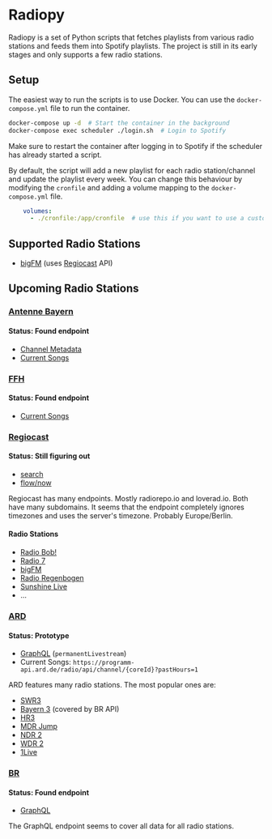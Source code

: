 # Radiopy

Radiopy is a set of Python scripts that fetches playlists from various radio stations and feeds them into Spotify playlists.
The project is still in its early stages and only supports a few radio stations.

## Setup

The easiest way to run the scripts is to use Docker. You can use the `docker-compose.yml` file to run the container.

```bash
docker-compose up -d  # Start the container in the background
docker-compose exec scheduler ./login.sh  # Login to Spotify
```
Make sure to restart the container after logging in to Spotify if the scheduler has already started a script.

By default, the script will add a new playlist for each radio station/channel and update the playlist every week.
You can change this behaviour by modifying the `cronfile` and adding a volume mapping to the `docker-compose.yml` file.

```yaml
    volumes:
      - ./cronfile:/app/cronfile  # use this if you want to use a custom cronfile
```

## Supported Radio Stations
- [bigFM](https://www.bigfm.de/) (uses [Regiocast](#regiocast) API)

## Upcoming Radio Stations

### [Antenne Bayern](https://www.antenne.de/)
#### Status: Found endpoint
- [Channel Metadata](https://www.antenne.de/api/channels)
- [Current Songs](https://www.antenne.de/api/metadata/now)

### [FFH](https://www.ffh.de/)
#### Status: Found endpoint
- [Current Songs](https://www.ffh.de/update-onair-info?tx_ffhonair_pi2[action]=getallsonginfo&tx_ffhonair_pi2[controller]=Webradio&tx_ffhonair_pi2[format]=json&type=210)

### [Regiocast](https://www.regiocast.de/)
#### Status: Still figuring out
- [search](https://asw.api.iris.radiorepo.io/v2/playlist/search.json?station=110&start=2024-11-20T20%3A53%3A55.631%2B01%3A00&end=2024-11-20T21%3A23%3A55.631%2B01%3A00)
- [flow/now](https://asw.api.iris.radiorepo.io/v2/playlist/flow.json?station=110&offset=1&count=1&ts=1716636546730)

Regiocast has many endpoints. Mostly radiorepo.io and loverad.io. Both have many subdomains.
It seems that the endpoint completely ignores timezones and uses the server's timezone. Probably Europe/Berlin.

#### Radio Stations
- [Radio Bob!](https://www.radiobob.de/)
- [Radio 7](https://www.radio7.de/)
- [bigFM](https://www.bigfm.de/)
- [Radio Regenbogen](https://www.regenbogen.de/)
- [Sunshine Live](https://www.sunshine-live.de/)
- ...


### [ARD](https://www.ardaudiothek.de/radio/)
#### Status: Prototype
- [GraphQL](https://api.ardaudiothek.de/graphql) (`permanentLivestream`)
- Current Songs: `https://programm-api.ard.de/radio/api/channel/{coreId}?pastHours=1`

ARD features many radio stations. The most popular ones are:
- [SWR3](https://www.swr3.de/)
- [Bayern 3](https://www.bayern3.de/) (covered by BR API)
- [HR3](https://www.hr3.de/)
- [MDR Jump](https://www.jumpradio.de/)
- [NDR 2](https://www.ndr.de/ndr2/)
- [WDR 2](https://www1.wdr.de/radio/wdr2/)
- [1Live](https://www1.wdr.de/radio/1live/)

### [BR](https://www.br.de/)
#### Status: Found endpoint
- [GraphQL](https://brradio.br.de/radio/v4)

The GraphQL endpoint seems to cover all data for all radio stations.
